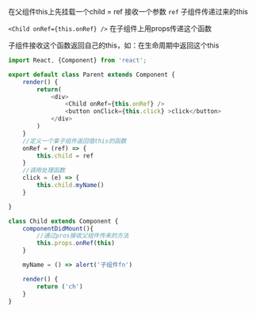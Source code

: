 在父组件this上先挂载一个child = ref  接收一个参数 `ref` 子组件传递过来的this

`<Child onRef={this.onRef} />` 在子组件上用props传递这个函数

子组件接收这个函数返回自己的this，如：在生命周期中返回这个this





```js
import React, {Component} from 'react';

export default class Parent extends Component {
    render() {
        return(
            <div>
                <Child onRef={this.onRef} />
                <button onClick={this.click} >click</button>
            </div>
        )
    }
	//定义一个拿子组件返回值this的函数
    onRef = (ref) => {
        this.child = ref
    }
	//调用处理函数
    click = (e) => {
        this.child.myName()
    }

}

class Child extends Component {
    componentDidMount(){
    	//通过pros接收父组件传来的方法
        this.props.onRef(this)
    }

    myName = () => alert('子组件fn')

    render() {
        return ('ch')
    }
}
```


